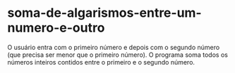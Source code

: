 # soma-de-algarismos-entre-um-numero-e-outro
O usuário entra com o primeiro número e depois com o segundo número (que precisa ser menor que o primeiro número). O programa soma todos os números inteiros contidos entre o primeiro e o segundo número.
